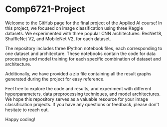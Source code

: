 # Comp6721-Project

Welcome to the GitHub page for the final project of the Applied AI course! In this project, we focused on image classification using three Kaggle datasets. We experimented with three popular CNN architectures: ResNet18, ShuffleNet V2, and MobileNet V2, for each dataset.

The repository includes three IPython notebook files, each corresponding to one dataset and architecture. These notebooks contain the code for data processing and model training for each specific combination of dataset and architecture.

Additionally, we have provided a zip file containing all the result graphs generated during the project for easy reference.

Feel free to explore the code and results, and experiment with different hyperparameters, data preprocessing techniques, and model architectures. We hope this repository serves as a valuable resource for your image classification projects. If you have any questions or feedback, please don't hesitate to reach out. 

Happy coding!
